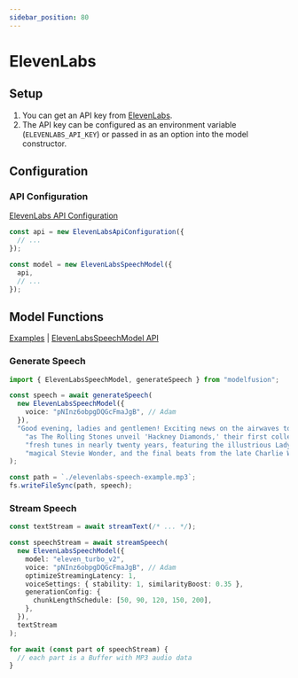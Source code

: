 ```yaml
---
sidebar_position: 80
---
```


# ElevenLabs

## Setup

1. You can get an API key from [ElevenLabs](https://elevenlabs.io/).
1. The API key can be configured as an environment variable (`ELEVENLABS_API_KEY`) or passed in as an option into the model constructor.

## Configuration

### API Configuration

[ElevenLabs API Configuration](/api/classes/ElevenLabsApiConfiguration)

```ts
const api = new ElevenLabsApiConfiguration({
  // ...
});

const model = new ElevenLabsSpeechModel({
  api,
  // ...
});
```

## Model Functions

[Examples](https://github.com/lgrammel/modelfusion/tree/main/examples/basic/src/model-provider/elevenlabs)
| [ElevenLabsSpeechModel API](/api/classes/ElevenLabsSpeechModel)

### Generate Speech

```ts
import { ElevenLabsSpeechModel, generateSpeech } from "modelfusion";

const speech = await generateSpeech(
  new ElevenLabsSpeechModel({
    voice: "pNInz6obpgDQGcFmaJgB", // Adam
  }),
  "Good evening, ladies and gentlemen! Exciting news on the airwaves tonight " +
    "as The Rolling Stones unveil 'Hackney Diamonds,' their first collection of " +
    "fresh tunes in nearly twenty years, featuring the illustrious Lady Gaga, the " +
    "magical Stevie Wonder, and the final beats from the late Charlie Watts."
);

const path = `./elevenlabs-speech-example.mp3`;
fs.writeFileSync(path, speech);
```

### Stream Speech

```ts
const textStream = await streamText(/* ... */);

const speechStream = await streamSpeech(
  new ElevenLabsSpeechModel({
    model: "eleven_turbo_v2",
    voice: "pNInz6obpgDQGcFmaJgB", // Adam
    optimizeStreamingLatency: 1,
    voiceSettings: { stability: 1, similarityBoost: 0.35 },
    generationConfig: {
      chunkLengthSchedule: [50, 90, 120, 150, 200],
    },
  }),
  textStream
);

for await (const part of speechStream) {
  // each part is a Buffer with MP3 audio data
}
```
